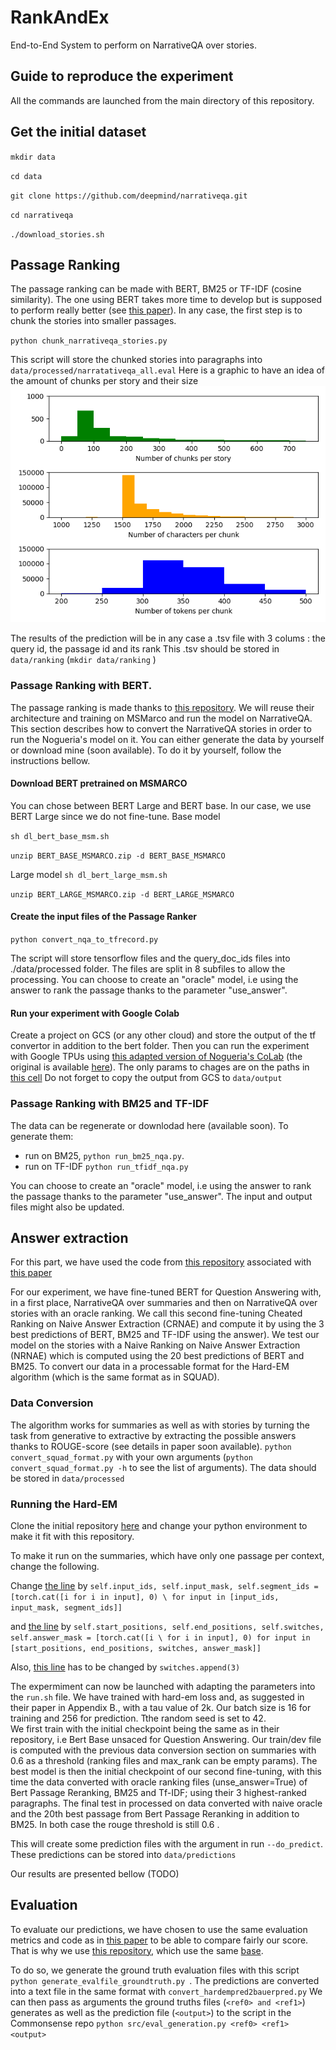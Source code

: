# RankAndEx
End-to-End System to perform on NarrativeQA over stories. 

## Guide to reproduce the experiment
All the commands are launched from the main directory of this repository.

## Get the initial dataset
`mkdir data`

`cd data`

`git clone https://github.com/deepmind/narrativeqa.git`
 
`cd narrativeqa`
 
`./download_stories.sh `
 
## Passage Ranking

The passage ranking can be made with BERT, BM25 or TF-IDF (cosine similarity).
The one using BERT takes more time to develop but is supposed to perform really better (see [this paper](https://arxiv.org/abs/1901.04085)).
In any case, the first step is to chunk the stories into smaller passages.

`python chunk_narrativeqa_stories.py`

This script will store the chunked stories into paragraphs into `data/processed/narratativeqa_all.eval` 
Here is a graphic to have an idea of the amount of chunks per story and their size ![alt text](https://github.com/DbrRoxane/RankAndEx/blob/master/stat_chunks.png)

The results of the prediction will be in any case a .tsv file with 3 colums : the query id, the passage id and its rank
This .tsv should be stored in `data/ranking` (`mkdir data/ranking` )

### Passage Ranking with BERT. 
The passage ranking is made thanks to [this repository](https://github.com/nyu-dl/dl4marco-bert). 
We will reuse their architecture and training on MSMarco and run the model on NarrativeQA. 
This section describes how to convert the NarrativeQA stories in order to run the Nogueria's model on it. 
You can either generate the data by yourself or download mine (soon available). 
To do it by yourself, follow the instructions bellow.

#### Download BERT pretrained on MSMARCO
You can chose between BERT Large and BERT base. In our case, we use BERT Large since we do not fine-tune. 
Base model

`sh dl_bert_base_msm.sh`

 `unzip BERT_BASE_MSMARCO.zip -d BERT_BASE_MSMARCO`
 
Large model
 `sh dl_bert_large_msm.sh`
 
 `unzip BERT_LARGE_MSMARCO.zip -d BERT_LARGE_MSMARCO`


#### Create the input files of the Passage Ranker 

`python convert_nqa_to_tfrecord.py`

The script will store tensorflow files and the query_doc_ids files into ./data/processed folder.
The files are split in 8 subfiles to allow the processing. 
You can choose to create an "oracle" model, i.e using the answer to rank the passage thanks to the parameter "use_answer". 

#### Run your experiment with Google Colab

Create a project on GCS (or any other cloud) and store the output of the tf convertor in addition to the bert folder. 
Then you can run the experiment with Google TPUs using [this adapted version of Nogueria's CoLab](https://colab.research.google.com/drive/1tR30uAIOQeniEv-noppFdtbWN_t5IJZr?usp=sharing) (the original is available [here](https://drive.google.com/open?id=1vaON2QlidC0rwZ8JFrdciWW68PYKb9Iu)). 
The only params to chages are on the paths in [this cell](https://drive.google.com/open?id=1vaON2QlidC0rwZ8JFrdciWW68PYKb9Iu)
Do not forget to copy the output from GCS to `data/output`

### Passage Ranking with BM25 and TF-IDF
The data can be regenerate or downlodad here (available soon).
To generate them: 
 - run on BM25, `python run_bm25_nqa.py`. 
 - run on TF-IDF `python run_tfidf_nqa.py`

You can choose to create an "oracle" model, i.e using the answer to rank the passage thanks to the parameter "use_answer". 
The input and output files might also be updated. 

## Answer extraction
For this part, we have used the code from [this repository](https://github.com/shmsw25/qa-hard-em) associated with [this paper](https://arxiv.org/abs/1909.04849)

For our experiment, we have fine-tuned BERT for Question Answering with, in a first place, NarrativeQA over summaries and then on NarrativeQA over stories with an oracle ranking.
We call this second fine-tuning Cheated Ranking on Naive Answer Extraction (CRNAE) and compute it by using the 3 best predictions of BERT, BM25 and TF-IDF using the answer).
We test our model on the stories with a Naive Ranking on Naive Answer Extraction (NRNAE) which is computed using the 20 best predictions of BERT and BM25. 
To convert our data in a processable format for the Hard-EM algorithm (which is the same format as in SQUAD).

### Data Conversion
The algorithm works for summaries as well as with stories by turning the task from generative to extractive by extracting the possible answers thanks to ROUGE-score (see details in paper soon available). 
`python convert_squad_format.py` with your own arguments
(`python convert_squad_format.py -h` to see the list of arguments).
The data should be stored in `data/processed`

### Running the Hard-EM

Clone the initial repository [here](https://github.com/shmsw25/qa-hard-em.git) and change your python environment to make it fit with this repository.

To make it run on the summaries, which have only one passage per context, change the following.

Change [the line](https://github.com/shmsw25/qa-hard-em/blob/5620861901f097c69264e64dc77c7d653f193812/DataLoader.py#L11) by
`self.input_ids, self.input_mask, self.segment_ids = [torch.cat([i for i in input], 0) \
                                            for input in [input_ids, input_mask, segment_ids]]`

and [the line](https://github.com/shmsw25/qa-hard-em/blob/5620861901f097c69264e64dc77c7d653f193812/DataLoader.py#L16) by 
`self.start_positions, self.end_positions, self.switches, self.answer_mask = [torch.cat([i \
                for i in input], 0) for input in [start_positions, end_positions, switches, answer_mask]]`

Also, [this line](https://github.com/shmsw25/qa-hard-em/blob/5620861901f097c69264e64dc77c7d653f193812/prepro.py#L315) has to be changed by `switches.append(3)`

The expermiment can now be launched with adapting the parameters into the `run.sh` file. 
We have trained with hard-em loss and, as suggested in their paper in Appendix B., with a tau value of 2k.
Our batch size is 16 for training and 256 for prediction. 
Tthe random seed is set to 42.  
We first train with the initial checkpoint being the same as in their repository, i.e Bert Base unsaced for Question Answering. 
Our train/dev file is computed with the previous data conversion section on summaries with 0.6 as a threshold (ranking files and max_rank can be empty params). 
The best model is then the initial checkpoint of our second fine-tuning, with this time the data converted with oracle ranking files (unse_answer=True) of Bert Passage Reranking, BM25 and Tf-IDF; using their 3 highest-ranked paragraphs. 
The final test in processed on data converted with naive oracle and the 20th best passage from Bert Passage Reranking in addition to BM25.
In both case the rouge threshold is still 0.6 .

This will create some prediction files with the argument in run `--do_predict`.
These predictions can be stored into `data/predictions`

Our results are presented bellow (TODO)

## Evaluation

To evaluate our predictions, we have chosen to use the same evaluation metrics and code as in [this paper](https://arxiv.org/abs/1905.10847) to be able to compare fairly our score. 
That is why we use [this repository](https://github.com/yicheng-w/CommonSenseMultiHopQA/), which use the same [base](https://github.com/tylin/coco-caption). 

To do so, we generate the ground truth evaluation files with this script `python generate_evalfile_groundtruth.py `.
The predictions are converted into a text file in the same format with `convert_hardempred2bauerpred.py`
We can then pass as arguments the ground truths files (`<ref0> and <ref1>`) generates as well as the prediction file (`<output>`) to the script in the Commonsense 
repo `python src/eval_generation.py <ref0> <ref1> <output>`
